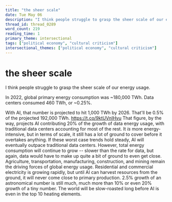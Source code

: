 ```yaml
---
title: "the sheer scale"
date: Tue May 06
description: "I think people struggle to grasp the sheer scale of our energy usage. In 2022, global primary energy consumption was ~180,000 TWh."
thread_id: thread_0289
word_count: 219
reading_time: 1
primary_theme: intersectional
tags: ["political economy", "cultural criticism"]
intersectional_themes: ["political economy", "cultural criticism"]
---
```


# the sheer scale

I think people struggle to grasp the sheer scale of our energy usage.

In 2022, global primary energy consumption was ~180,000 TWh. Data centers consumed 460 TWh, or ~0.25%.

With AI, that number is projected to hit 1,000 TWh by 2026. That'll be 0.5% of the projected 192,000 TWh. https://t.co/9ktUVnIHvu That figure, by the way, projects AI contributing 20% of the growth of data energy usage, with traditional data centers accounting for most of the rest. It *is* more energy-intensive, but in terms of scale, it still has a lot of ground to cover before it overtakes anything. If these worst case trends hold steady, AI will eventually outpace traditional data centers. However, total energy consumption will continue to grow -- slower than the rate for data, but again, data would have to make up quite a bit of ground to even get close. Agriculture, transportation, manufacturing, construction, and mining remain the driving forces of global energy usage. Residential and commercial electricity is growing rapidly, but until AI can harvest resources from the ground, it will never come close to primary production. 2.5% growth of an astronomical number is still much, much more than 10% or even 20% growth of a tiny number. The world will be slow-roasted long before AI is even in the top 10 heating elements.